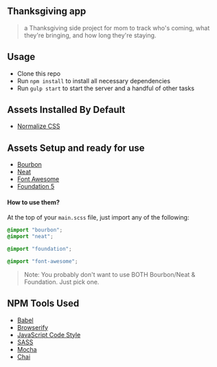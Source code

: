 ## Thanksgiving app

> a Thanksgiving side project for mom to track who's coming, what they're bringing, and how long they're staying.


## Usage

- Clone this repo
- Run `npm install` to install all necessary dependencies
- Run `gulp start` to start the server and a handful of other tasks


## Assets Installed By Default

- [Normalize CSS](https://necolas.github.io/normalize.css/)

## Assets Setup and ready for use

- [Bourbon](http://bourbon.io/)
- [Neat](http://neat.bourbon.io/)
- [Font Awesome](https://fortawesome.github.io/Font-Awesome/)
- [Foundation 5](http://foundation.zurb.com/)

#### How to use them?

At the top of your `main.scss` file, just import any of the following:

```scss
@import "bourbon";
@import "neat";

@import "foundation";

@import "font-awesome";
```

> Note: You probably don't want to use BOTH Bourbon/Neat & Foundation. Just pick one.

## NPM Tools Used

- [Babel](https://babeljs.io/)
- [Browserify](http://browserify.org/)
- [JavaScript Code Style](http://jscs.info/)
- [SASS](http://sass-lang.com/)
- [Mocha](https://mochajs.org/)
- [Chai](http://chaijs.com/)
